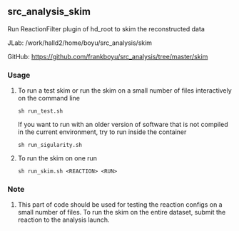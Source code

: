 ## src_analysis_skim

Run ReactionFilter plugin of hd_root to skim the reconstructed data

JLab: /work/halld2/home/boyu/src_analysis/skim

GitHub: https://github.com/frankboyu/src_analysis/tree/master/skim

### Usage

1.  To run a test skim or run the skim on a small number of files interactively on the command line

    ```sh run_test.sh```

    If you want to run with an older version of software that is not compiled in the current environment, try to run inside the container

    ```sh run_sigularity.sh```

2.  To run the skim on one run

    ```sh run_skim.sh <REACTION> <RUN>```

### Note
1.  This part of code should be used for testing the reaction configs on a small number of files. To run the skim on the entire dataset, submit the reaction to the analysis launch.